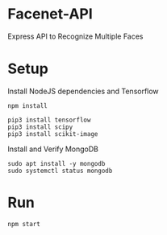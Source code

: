 # Facenet-API

Express API to Recognize Multiple Faces

# Setup

Install NodeJS dependencies and Tensorflow

```
npm install

pip3 install tensorflow
pip3 install scipy
pip3 install scikit-image
```

Install and Verify MongoDB

```
sudo apt install -y mongodb
sudo systemctl status mongodb
```

# Run

```
npm start
```
